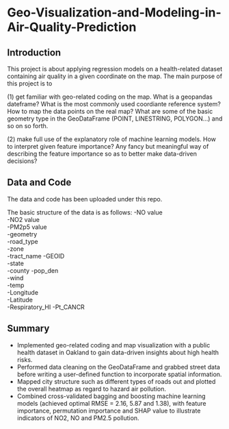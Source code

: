 # Geo-Visualization-and-Modeling-in-Air-Quality-Prediction

## Introduction
This project is about applying regression models on a health-related dataset containing air quality in a given coordinate on the map. The main purpose of this project is to 

(1) get familiar with geo-related coding on the map. What is a geopandas dateframe? What is the most commonly used coordiante reference system? How to map the data points on the real map? What are some of the basic geometry type in the GeoDataFrame (POINT, LINESTRING, POLYGON...) and so on so forth.

(2) make full use of the explanatory role of machine learning models. How to interpret given feature importance? Any fancy but meaningful way of describing the feature importance so as to better make data-driven decisions?

## Data and Code
The data and code has been uploaded under this repo.

The basic structure of the data is as follows:
-NO value	
-NO2 value	
-PM2p5 value	
-geometry	
-road_type	
-zone	
-tract_name	
-GEOID	
-state	
-county	
-pop_den	
-wind	
-temp	
-Longitude	
-Latitude	
-Respiratory_HI	
-Pt_CANCR

## Summary
- Implemented geo-related coding and map visualization with a public health dataset in Oakland to gain data-driven insights about high health risks.
- Performed data cleaning on the GeoDataFrame and grabbed street data before writing a user-defined function to incorporate spatial information.
- Mapped city structure such as different types of roads out and plotted the overall heatmap as regard to hazard air pollution.
- Combined cross-validated bagging and boosting machine learning models (achieved optimal RMSE = 2.16, 5.87 and 1.38), with feature importance, permutation importance and SHAP value to illustrate indicators of NO2, NO and PM2.5 pollution.
